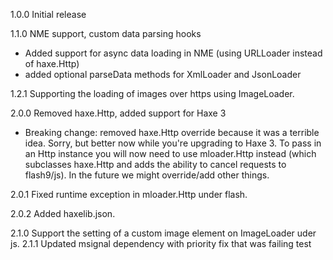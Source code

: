 1.0.0 Initial release

1.1.0 NME support, custom data parsing hooks
* Added support for async data loading in NME (using URLLoader instead of 
  haxe.Http)
* added optional parseData methods for XmlLoader and JsonLoader

1.2.1 Supporting the loading of images over https using ImageLoader.

2.0.0 Removed haxe.Http, added support for Haxe 3
* Breaking change: removed haxe.Http override because it was a terrible idea. 
  Sorry, but better now while you're upgrading to Haxe 3. To pass in an Http 
  instance you will now need to use mloader.Http instead (which subclasses 
  haxe.Http and adds the ability to cancel requests to flash9/js). In the 
  future we might override/add other things.

2.0.1 Fixed runtime exception in mloader.Http under flash.

2.0.2 Added haxelib.json.

2.1.0 Support the setting of a custom image element on ImageLoader uder js.
2.1.1 Updated msignal dependency with priority fix that was failing test
